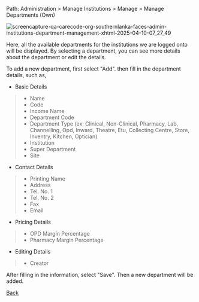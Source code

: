 Path: Administration > Manage Institutions > Manage > Manage Departments (Own)

![screencapture-qa-carecode-org-southernlanka-faces-admin-institutions-department-management-xhtml-2025-04-10-07_27_49](https://github.com/user-attachments/assets/ba67e653-2919-485c-8e14-672648f3b915)

Here, all the available departments for the institutions we are logged onto will be displayed. By selecting a department, you can see more details about the department or edit the details.

To add a new department, first select "Add". then fill in the department details, such as,
* Basic Details 
> * Name
> * Code
> * Income Name
> * Department Code
> * Department Type (ex: Clinical, Non-Clinical, Pharmacy, Lab, Channelling, Opd, Inward, Theatre, Etu, Collecting Centre, Store, Inventry, Kitchen, Optician)
> * Institution
> * Super Department
> * Site

* Contact Details
> * Printing Name
> * Address
> * Tel. No. 1
> * Tel. No. 2
> * Fax
> * Email

* Pricing Details
> * OPD Margin Percentage
> * Pharmacy Margin Percentage

* Editing Details
> * Creator 

After filling in the information, select "Save". Then a new department will be added.

[Back](https://github.com/hmislk/hmis/wiki/Manage-Institutions)
